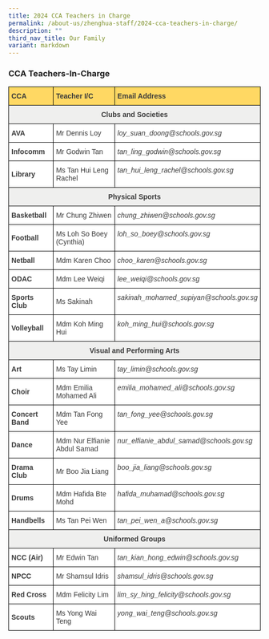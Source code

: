 ```yaml
---
title: 2024 CCA Teachers in Charge
permalink: /about-us/zhenghua-staff/2024-cca-teachers-in-charge/
description: ""
third_nav_title: Our Family
variant: markdown
---
```

### CCA Teachers-In-Charge

<style type="text/css">
.tg  {border-collapse:collapse;border-spacing:0;}
.tg td{border-color:black;border-style:solid;border-width:1px;font-family:Arial, sans-serif;font-size:14px;
  overflow:hidden;padding:10px 5px;word-break:normal;}
.tg th{border-color:black;border-style:solid;border-width:1px;font-family:Arial, sans-serif;font-size:14px;
  font-weight:normal;overflow:hidden;padding:10px 5px;word-break:normal;}
.tg .tg-v0g4{background-color:#FFD863;color:#3A3A3A;font-weight:bold;text-align:left;vertical-align:top}
.tg .tg-5d9j{background-color:#FFF;color:#3A3A3A;font-weight:bold;text-align:left;vertical-align:middle}
.tg .tg-52wp{background-color:#FFF;color:#3A3A3A;font-style:italic;text-align:left;vertical-align:top}
.tg .tg-prnc{background-color:#FFF;color:#3A3A3A;text-align:left;vertical-align:middle}
.tg .tg-64v9{background-color:#EFEFEE;color:#3A3A3A;font-weight:bold;text-align:center;vertical-align:middle}
</style>
<table class="tg">
<thead>
  <tr>
    <th class="tg-v0g4"><span style="font-weight:bold">CCA</span></th>
    <th class="tg-v0g4"><span style="font-weight:bold">Teacher I/C</span></th>
    <th class="tg-v0g4"><span style="font-weight:bold">Email Address</span></th>
  </tr>
</thead>
<tbody>
  <tr>
    <td class="tg-64v9" colspan="3"><span style="font-weight:700">Clubs and Societies</span></td>
  </tr>
  <tr>
    <td class="tg-5d9j"><span style="font-weight:700">AVA</span></td>
    <td class="tg-prnc">Mr Dennis Loy</td>
    <td class="tg-52wp"><span style="font-style:italic">loy_suan_doong@schools.gov.sg</span></td>
  </tr>
  <tr>
    <td class="tg-5d9j"><span style="font-weight:700">Infocomm</span></td>
    <td class="tg-prnc">Mr Godwin Tan</td>
    <td class="tg-52wp"><span style="font-style:italic">tan_ling_godwin@schools.gov.sg</span></td>
  </tr>
  <tr>
    <td class="tg-5d9j"><span style="font-weight:700">Library</span></td>
    <td class="tg-prnc">Ms Tan Hui Leng Rachel</td>
    <td class="tg-52wp"><span style="font-style:italic">tan_hui_leng_rachel@schools.gov.sg</span></td>
  </tr>
  <tr>
    <td class="tg-64v9" colspan="3"><span style="font-weight:700">Physical Sports</span></td>
  </tr>
  <tr>
    <td class="tg-5d9j"><span style="font-weight:700">Basketball</span></td>
    <td class="tg-prnc">Mr Chung Zhiwen</td>
    <td class="tg-52wp"><span style="font-style:italic">chung_zhiwen@schools.gov.sg</span></td>
  </tr>
  <tr>
    <td class="tg-5d9j"><span style="font-weight:700">Football</span></td>
    <td class="tg-prnc">Ms Loh So Boey (Cynthia)</td>
    <td class="tg-52wp"><span style="font-style:italic">loh_so_boey@schools.gov.sg</span></td>
  </tr>
  <tr>
    <td class="tg-5d9j"><span style="font-weight:700">Netball</span></td>
    <td class="tg-prnc">Mdm Karen Choo</td>
    <td class="tg-52wp"><span style="font-style:italic">choo_karen@schools.gov.sg</span></td>
  </tr>
  <tr>
    <td class="tg-5d9j"><span style="font-weight:700">ODAC</span></td>
    <td class="tg-prnc">Mdm Lee Weiqi</td>
    <td class="tg-52wp"><span style="font-style:italic">lee_weiqi@schools.gov.sg</span></td>
  </tr>
  <tr>
    <td class="tg-5d9j"><span style="font-weight:700">Sports Club</span></td>
    <td class="tg-prnc">Ms Sakinah</td>
    <td class="tg-52wp"><span style="font-style:italic">sakinah_mohamed_supiyan@schools.gov.sg</span></td>
  </tr>
  <tr>
    <td class="tg-5d9j"><span style="font-weight:700">Volleyball</span></td>
    <td class="tg-prnc">Mdm Koh Ming Hui</td>
    <td class="tg-52wp"><span style="font-style:italic">koh_ming_hui@schools.gov.sg</span></td>
  </tr>
  <tr>
    <td class="tg-64v9" colspan="3"><span style="font-weight:700">Visual and Performing Arts</span></td>
  </tr>
  <tr>
    <td class="tg-5d9j"><span style="font-weight:700">Art</span></td>
    <td class="tg-prnc">Ms Tay Limin</td>
    <td class="tg-52wp"><span style="font-style:italic">tay_limin@schools.gov.sg</span></td>
  </tr>
  <tr>
    <td class="tg-5d9j"><span style="font-weight:700">Choir</span></td>
    <td class="tg-prnc">Mdm Emilia Mohamed Ali</td>
    <td class="tg-52wp"><span style="font-style:italic">emilia_mohamed_ali@schools.gov.sg</span></td>
  </tr>
  <tr>
    <td class="tg-5d9j"><span style="font-weight:700">Concert Band</span></td>
    <td class="tg-prnc">Mdm Tan Fong Yee</td>
    <td class="tg-52wp"><span style="font-style:italic">tan_fong_yee@schools.gov.sg</span></td>
  </tr>
  <tr>
    <td class="tg-5d9j"><span style="font-weight:700">Dance</span></td>
    <td class="tg-prnc">Mdm Nur Elfianie Abdul Samad</td>
    <td class="tg-52wp"><span style="font-style:italic">nur_elfianie_abdul_samad@schools.gov.sg</span></td>
  </tr>
  <tr>
    <td class="tg-5d9j"><span style="font-weight:700">Drama Club</span></td>
    <td class="tg-prnc">Mr Boo Jia Liang</td>
    <td class="tg-52wp"><span style="font-style:italic">boo_jia_liang@schools.gov.sg</span></td>
  </tr>
  <tr>
    <td class="tg-5d9j"><span style="font-weight:700">Drums</span></td>
    <td class="tg-prnc">Mdm Hafida Bte Mohd</td>
    <td class="tg-52wp"><span style="font-style:italic">hafida_muhamad@schools.gov.sg</span></td>
  </tr>
  <tr>
    <td class="tg-5d9j"><span style="font-weight:700">Handbells</span></td>
    <td class="tg-prnc">Ms Tan Pei Wen</td>
    <td class="tg-52wp"><span style="font-style:italic">tan_pei_wen_a@schools.gov.sg</span></td>
  </tr>
  <tr>
    <td class="tg-64v9" colspan="3"><span style="font-weight:700">Uniformed Groups</span></td>
  </tr>
  <tr>
    <td class="tg-5d9j"><span style="font-weight:700">NCC (Air)</span></td>
    <td class="tg-prnc">Mr Edwin Tan</td>
    <td class="tg-52wp"><span style="font-style:italic">tan_kian_hong_edwin@schools.gov.sg</span></td>
  </tr>
  <tr>
    <td class="tg-5d9j"><span style="font-weight:700">NPCC</span></td>
    <td class="tg-prnc">Mr Shamsul Idris</td>
    <td class="tg-52wp"><span style="font-style:italic">shamsul_idris@schools.gov.sg</span></td>
  </tr>
  <tr>
    <td class="tg-5d9j"><span style="font-weight:700">Red Cross</span></td>
    <td class="tg-prnc">Mdm Felicity Lim</td>
    <td class="tg-52wp"><span style="font-style:italic">lim_sy_hing_felicity@schools.gov.sg</span></td>
  </tr>
  <tr>
    <td class="tg-5d9j"><span style="font-weight:700">Scouts</span></td>
    <td class="tg-prnc">Ms Yong Wai Teng</td>
    <td class="tg-52wp"><span style="font-style:italic">yong_wai_teng@schools.gov.sg</span></td>
  </tr>
</tbody>
</table>